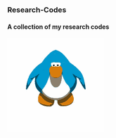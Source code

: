 ### Research-Codes
#### A collection of my research codes
![](https://github.com/legetker/Research-Codes/blob/main/club-penguin.gif)
